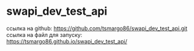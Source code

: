 # swapi_dev_test_api
ссылка на github:   https://github.com/tsmargo86/swapi_dev_test_api.git
ссылка на файл для запуску:   https://tsmargo86.github.io/swapi_dev_test_api/
